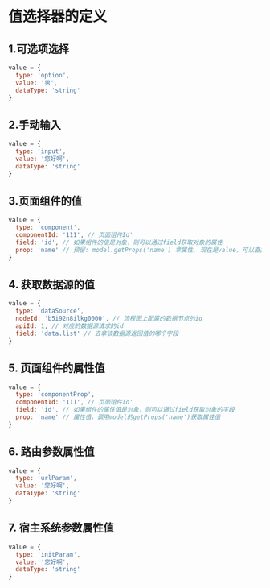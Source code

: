 # 值选择器的定义

## 1.可选项选择

```js
value = {
  type: 'option',
  value: '男',
  dataType: 'string'
}
```

## 2.手动输入

```js
value = {
  type: 'input',
  value: '您好啊',
  dataType: 'string'
}
```

## 3.页面组件的值

```js
value = {
  type: 'component',
  componentId: '111', // 页面组件Id'
  field: 'id', // 如果组件的值是对象，则可以通过field获取对象的属性
  prop: 'name' // 预留: model.getProps('name') 拿属性, 现在是value，可以直接调用model的getValue方法
}
```

## 4. 获取数据源的值

```js
value = {
  type: 'dataSource',
  nodeId: 'b5i92n8ilkg0000', // 流程图上配置的数据节点的id
  apiId: 1, // 对应的数据源请求的id
  field: 'data.list' // 去拿该数据源返回值的哪个字段
}
```

## 5. 页面组件的属性值

```js
value = {
  type: 'componentProp',
  componentId: '111', // 页面组件Id'
  field: 'id', // 如果组件的属性值是对象，则可以通过field获取对象的字段
  prop: 'name' // 属性值，调用model的getProps('name')获取属性值
}
```

## 6. 路由参数属性值

```js
value = {
  type: 'urlParam',
  value: '您好啊',
  dataType: 'string'
}
```

## 7. 宿主系统参数属性值

```js
value = {
  type: 'initParam',
  value: '您好啊',
  dataType: 'string'
}
```

